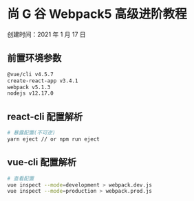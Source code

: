 # 尚 G 谷 Webpack5 高级进阶教程

创建时间：2021 年 1 月 17 日

## 前置环境参数

```bash
@vue/cli v4.5.7
create-react-app v3.4.1
webpack v5.1.3
nodejs v12.17.0
```

## react-cli 配置解析

```bash
# 暴露配置(不可逆)
yarn eject // or npm run eject
```

## vue-cli 配置解析

```bash
# 查看配置
vue inspect --mode=development > webpack.dev.js
vue inspect --mode=production > webpack.prod.js
```
